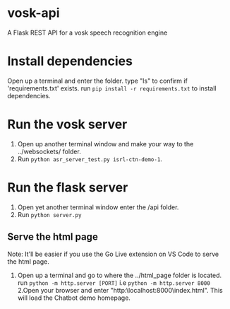 # vosk-api
A Flask REST API for a vosk speech recognition engine

# Install dependencies
Open up a terminal and enter the folder. type "ls" to confirm if 'requirements.txt' exists.
run ```pip install -r requirements.txt``` to install dependencies.

# Run the vosk server
1. Open up another terminal window and make your way to the ../websockets/ folder.
2. Run ```python asr_server_test.py isrl-ctn-demo-1```.

# Run the flask server
1. Open yet another terminal window enter the /api folder.
2. Run ```python server.py```

## Serve the html page
Note: It'll be easier if you use the Go Live extension on VS Code to serve the html page. 
1. Open up a terminal and go to where the ../html_page folder is located.
run ```python -m http.server [PORT]``` i.e ```python -m http.server 8000```
2.Open your browser and enter "http:\\localhost:8000\index.html". This will load the Chatbot demo homepage.
